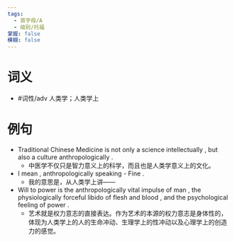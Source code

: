 ```yaml
---
tags:
  - 首字母/A
  - 级别/托福
掌握: false
模糊: false
---
```

# 词义
- #词性/adv  人类学；人类学上
# 例句
- Traditional Chinese Medicine is not only a science intellectually , but also a culture anthropologically .
	- 中医学不仅只是智力意义上的科学，而且也是人类学意义上的文化。
- I mean , anthropologically speaking - Fine .
	- 我的意思是，从人类学上讲——
- Will to power is the anthropologically vital impulse of man , the physiologically forceful libido of flesh and blood , and the psychological feeling of power .
	- 艺术就是权力意志的直接表达。作为艺术的本源的权力意志是身体性的，体现为人类学上的人的生命冲动、生理学上的性冲动以及心理学上的创造力的感觉。
